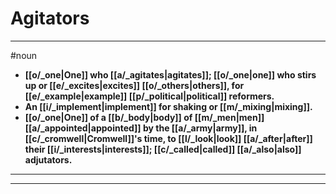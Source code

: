 # Agitators
---
#noun
- **[[o/_one|One]] who [[a/_agitates|agitates]]; [[o/_one|one]] who stirs up or [[e/_excites|excites]] [[o/_others|others]], for [[e/_example|example]] [[p/_political|political]] reformers.**
- **An [[i/_implement|implement]] for shaking or [[m/_mixing|mixing]].**
- **[[o/_one|One]] of a [[b/_body|body]] of [[m/_men|men]] [[a/_appointed|appointed]] by the [[a/_army|army]], in [[c/_cromwell|Cromwell]]'s time, to [[l/_look|look]] [[a/_after|after]] their [[i/_interests|interests]]; [[c/_called|called]] [[a/_also|also]] adjutators.**
---
---
